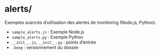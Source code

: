 # alerts/

Exemples avancés d’utilisation des alertes de monitoring (Node.js, Python).

- `sample_alerts.js` : Exemple Node.js
- `sample_alerts.py` : Exemple Python
- `__init__.js`, `__init__.py` : points d’entrée
- `.keep` : versionnement du dossier
